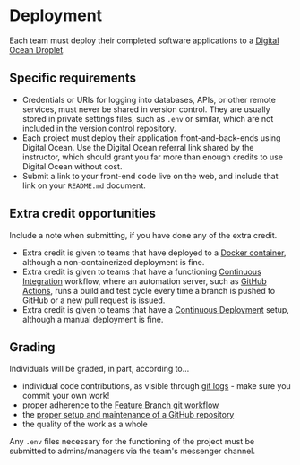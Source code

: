 # Deployment

Each team must deploy their completed software applications to a [Digital Ocean Droplet](https://www.digitalocean.com/products/droplets/).

## Specific requirements

- Credentials or URIs for logging into databases, APIs, or other remote services, must never be shared in version control. They are usually stored in private settings files, such as `.env` or similar, which are not included in the version control repository.
- Each project must deploy their application front-and-back-ends using Digital Ocean. Use the Digital Ocean referral link shared by the instructor, which should grant you far more than enough credits to use Digital Ocean without cost.
- Submit a link to your front-end code live on the web, and include that link on your `README.md` document.

## Extra credit opportunities

Include a note when submitting, if you have done any of the extra credit.

- Extra credit is given to teams that have deployed to a [Docker container](https://knowledge.kitchen/content/courses/software-engineering/slides/containers/#49), although a non-containerized deployment is fine.
- Extra credit is given to teams that have a functioning [Continuous Integration](https://knowledge.kitchen/content/courses/software-engineering/slides/continuous-integration/#1) workflow, where an automation server, such as [GitHub Actions](https://github.com/features/actions), runs a build and test cycle every time a branch is pushed to GitHub or a new pull request is issued.
- Extra credit is given to teams that have a [Continuous Deployment](https://knowledge.kitchen/content/courses/software-engineering/slides/deployment/#54) setup, although a manual deployment is fine.

## Grading

Individuals will be graded, in part, according to...

- individual code contributions, as visible through [git logs](https://github.com/bloombar/git-developer-contribution-analysis) - make sure you commit your own work!
- proper adherence to the [Feature Branch git workflow](https://knowledge.kitchen/content/courses/agile-development-and-devops/slides/feature-branch-workflow/)
- the [proper setup and maintenance of a GitHub repository](./instructions-0c-project-setup.md)
- the quality of the work as a whole

Any `.env` files necessary for the functioning of the project must be submitted to admins/managers via the team's messenger channel.

